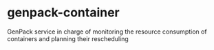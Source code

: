 # genpack-container
GenPack service in charge of monitoring the resource consumption of containers and planning their rescheduling

